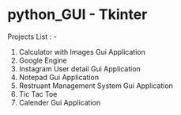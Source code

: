 # python_GUI - Tkinter 

Projects List : -
1) Calculator with Images Gui Application
2) Google Engine
3) Instagram User detail Gui Application
4) Notepad Gui Application
5) Restruant Management System Gui Application
6) Tic Tac Toe
7) Calender Gui Application
